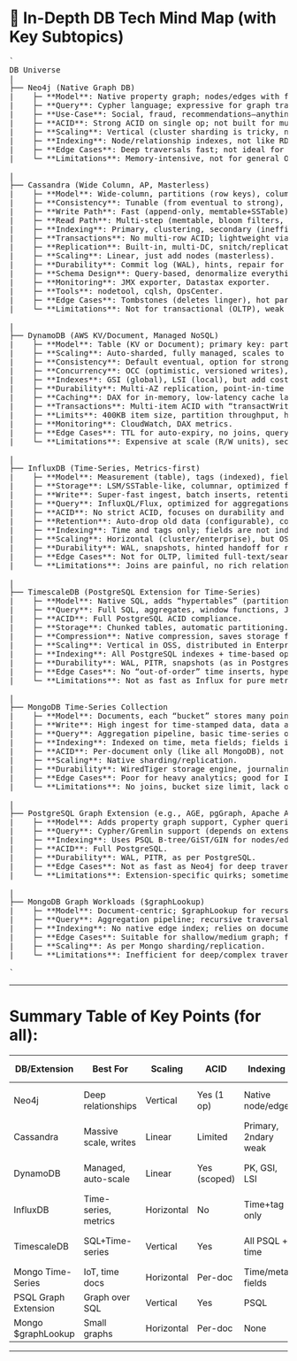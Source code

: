 # 🧠 In-Depth DB Tech Mind Map (with Key Subtopics)

<pre>`
DB Universe
|
├── Neo4j (Native Graph DB)
|    ├─ **Model**: Native property graph; nodes/edges with flexible schema.
|    ├─ **Query**: Cypher language; expressive for graph traversals.
|    ├─ **Use-Case**: Social, fraud, recommendations—anything “relationship-first”.
|    ├─ **ACID**: Strong ACID on single op; not built for multi-graph distributed tx.
|    ├─ **Scaling**: Vertical (cluster sharding is tricky, not linear).
|    ├─ **Indexing**: Node/relationship indexes, not like RDBMS.
|    ├─ **Edge Cases**: Deep traversals fast; not ideal for analytical queries or massive unrelated data.
|    └─ **Limitations**: Memory-intensive, not for general OLTP, not a document or tabular DB.

|
├── Cassandra (Wide Column, AP, Masterless)
|    ├─ **Model**: Wide-column, partitions (row keys), columns are flexible.
|    ├─ **Consistency**: Tunable (from eventual to strong), via QUORUM/ONE/ALL.
|    ├─ **Write Path**: Fast (append-only, memtable+SSTable), LSM tree.
|    ├─ **Read Path**: Multi-step (memtable, bloom filters, SSTables); good with right keys.
|    ├─ **Indexing**: Primary, clustering, secondary (inefficient for high-cardinality).
|    ├─ **Transactions**: No multi-row ACID; lightweight via Paxos (slow).
|    ├─ **Replication**: Built-in, multi-DC, snitch/replication strategies.
|    ├─ **Scaling**: Linear, just add nodes (masterless).
|    ├─ **Durability**: Commit log (WAL), hints, repair for anti-entropy.
|    ├─ **Schema Design**: Query-based, denormalize everything, avoid joins.
|    ├─ **Monitoring**: JMX exporter, Datastax exporter.
|    ├─ **Tools**: nodetool, cqlsh, OpsCenter.
|    ├─ **Edge Cases**: Tombstones (deletes linger), hot partitions, time-series friendly.
|    └─ **Limitations**: Not for transactional (OLTP), weak ad-hoc queries.

|
├── DynamoDB (AWS KV/Document, Managed NoSQL)
|    ├─ **Model**: Table (KV or Document); primary key: partition + optional sort key.
|    ├─ **Scaling**: Auto-sharded, fully managed, scales to petabytes.
|    ├─ **Consistency**: Default eventual, option for strong reads.
|    ├─ **Concurrency**: OCC (optimistic, versioned writes), no locks.
|    ├─ **Indexes**: GSI (global), LSI (local), but add cost/latency.
|    ├─ **Durability**: Multi-AZ replication, point-in-time restore, backups.
|    ├─ **Caching**: DAX for in-memory, low-latency cache layer.
|    ├─ **Transactions**: Multi-item ACID with “transactWrite”, but with limits.
|    ├─ **Limits**: 400KB item size, partition throughput, hot partition risk.
|    ├─ **Monitoring**: CloudWatch, DAX metrics.
|    ├─ **Edge Cases**: TTL for auto-expiry, no joins, query design is crucial.
|    └─ **Limitations**: Expensive at scale (R/W units), secondary index costs.

|
├── InfluxDB (Time-Series, Metrics-first)
|    ├─ **Model**: Measurement (table), tags (indexed), fields (not indexed), time is primary key.
|    ├─ **Storage**: LSM/SSTable-like, columnar, optimized for append/write.
|    ├─ **Write**: Super-fast ingest, batch inserts, retention policies.
|    ├─ **Query**: InfluxQL/Flux, optimized for aggregations, windowing.
|    ├─ **ACID**: No strict ACID, focuses on durability and performance.
|    ├─ **Retention**: Auto-drop old data (configurable), compaction.
|    ├─ **Indexing**: Time and tags only; fields are not indexed.
|    ├─ **Scaling**: Horizontal (cluster/enterprise), but OSS is single-node.
|    ├─ **Durability**: WAL, snapshots, hinted handoff for reliability.
|    ├─ **Edge Cases**: Not for OLTP, limited full-text/search, schema is fixed after first write.
|    └─ **Limitations**: Joins are painful, no rich relations.

|
├── TimescaleDB (PostgreSQL Extension for Time-Series)
|    ├─ **Model**: Native SQL, adds “hypertables” (partitioned by time, space).
|    ├─ **Query**: Full SQL, aggregates, window functions, JOINs.
|    ├─ **ACID**: Full PostgreSQL ACID compliance.
|    ├─ **Storage**: Chunked tables, automatic partitioning.
|    ├─ **Compression**: Native compression, saves storage for historical data.
|    ├─ **Scaling**: Vertical in OSS, distributed in Enterprise.
|    ├─ **Indexing**: All PostgreSQL indexes + time-based optimizations.
|    ├─ **Durability**: WAL, PITR, snapshots (as in Postgres).
|    ├─ **Edge Cases**: No “out-of-order” time inserts, hypertable management.
|    └─ **Limitations**: Not as fast as Influx for pure metrics, but better for hybrid workloads.

|
├── MongoDB Time-Series Collection
|    ├─ **Model**: Documents, each “bucket” stores many points.
|    ├─ **Write**: High ingest for time-stamped data, data auto-bucketed.
|    ├─ **Query**: Aggregation pipeline, basic time-series ops.
|    ├─ **Indexing**: Indexed on time, meta fields; fields inside bucket are not indexed.
|    ├─ **ACID**: Per-document only (like all MongoDB), not cross-bucket.
|    ├─ **Scaling**: Native sharding/replication.
|    ├─ **Durability**: WiredTiger storage engine, journaling, Oplog for replication.
|    ├─ **Edge Cases**: Poor for heavy analytics; good for IoT/metrics, not as fast as purpose-built TSDBs.
|    └─ **Limitations**: No joins, bucket size limit, lack of advanced analytics.

|
├── PostgreSQL Graph Extension (e.g., AGE, pgGraph, Apache AGE)
|    ├─ **Model**: Adds property graph support, Cypher queries, overlays on relational tables.
|    ├─ **Query**: Cypher/Gremlin support (depends on extension).
|    ├─ **Indexing**: Uses PSQL B-tree/GiST/GIN for nodes/edges.
|    ├─ **ACID**: Full PostgreSQL.
|    ├─ **Durability**: WAL, PITR, as per PostgreSQL.
|    ├─ **Edge Cases**: Not as fast as Neo4j for deep traversals, good for “graph over SQL data”.
|    └─ **Limitations**: Extension-specific quirks; sometimes limited language coverage.

|
├── MongoDB Graph Workloads ($graphLookup)
|    ├─ **Model**: Document-centric; $graphLookup for recursion.
|    ├─ **Query**: Aggregation pipeline; recursive traversal with depth limits.
|    ├─ **Indexing**: No native edge index; relies on document model.
|    ├─ **Edge Cases**: Suitable for shallow/medium graph; falls short for deep graph ops.
|    ├─ **Scaling**: As per Mongo sharding/replication.
|    └─ **Limitations**: Inefficient for deep/complex traversals; not a true graph DB.

`
</pre>

---

# Summary Table of Key Points (for all):

| DB/Extension            | Best For               | Scaling    | ACID      | Indexing              | Special Edge Case                 |
|------------------------ |-----------------------|------------|-----------|-----------------------|-----------------------------------|
| Neo4j                  | Deep relationships     | Vertical   | Yes (1 op)| Native node/edge      | Fast traversals, not for OLTP     |
| Cassandra              | Massive scale, writes  | Linear     | Limited   | Primary, 2ndary weak  | Tombstones, partition planning    |
| DynamoDB               | Managed, auto-scale    | Linear     | Yes (scoped) | PK, GSI, LSI       | Hot partitions, 400KB limit       |
| InfluxDB               | Time-series, metrics   | Horizontal | No        | Time+tag only         | High ingest, fixed schema         |
| TimescaleDB            | SQL+Time-series        | Vertical   | Yes       | All PSQL + time       | Hypertable, chunk management      |
| Mongo Time-Series      | IoT, time docs         | Horizontal | Per-doc   | Time/meta fields      | Buckets, not for analytics        |
| PSQL Graph Extension   | Graph over SQL         | Vertical   | Yes       | PSQL                  | Not native graph perf             |
| Mongo $graphLookup     | Small graphs           | Horizontal | Per-doc   | None                  | Not true graph DB                 |

---

